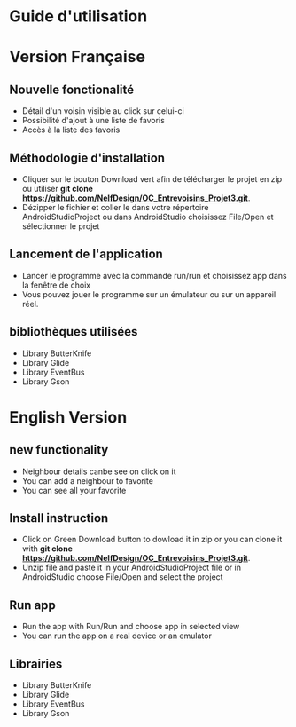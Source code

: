 # Guide d'utilisation

# Version Française
## Nouvelle fonctionalité
- Détail d'un voisin visible au click sur celui-ci
- Possibilité d'ajout à une liste de favoris
- Accès à la liste des favoris

## Méthodologie d'installation

- Cliquer sur le bouton Download vert afin de télécharger le projet en zip 
    ou utiliser **git clone https://github.com/NelfDesign/OC_Entrevoisins_Projet3.git**.
- Dézipper le fichier et coller le dans votre répertoire AndroidStudioProject 
    ou dans AndroidStudio choisissez File/Open et sélectionner le projet

## Lancement de l'application
- Lancer le programme avec la commande run/run et choisissez app dans la fenêtre de choix
- Vous pouvez jouer le programme sur un émulateur ou sur un appareil réel.

## bibliothèques utilisées
- Library ButterKnife
- Library Glide
- Library EventBus
- Library Gson

# English Version
## new functionality
- Neighbour details canbe see on click on it
- You can add a neighbour to favorite
- You can see all your favorite

## Install instruction
- Click on Green Download button to dowload it in zip
   or you can clone it with **git clone https://github.com/NelfDesign/OC_Entrevoisins_Projet3.git**.
- Unzip file and paste it in your AndroidStudioProject file
  or in AndroidStudio choose File/Open and select the project
 
 ## Run app
 - Run the app with Run/Run and choose app in selected view
 - You can run the app on a real device or an emulator
 
 ## Librairies
 - Library ButterKnife
 - Library Glide
 - Library EventBus
 - Library Gson
